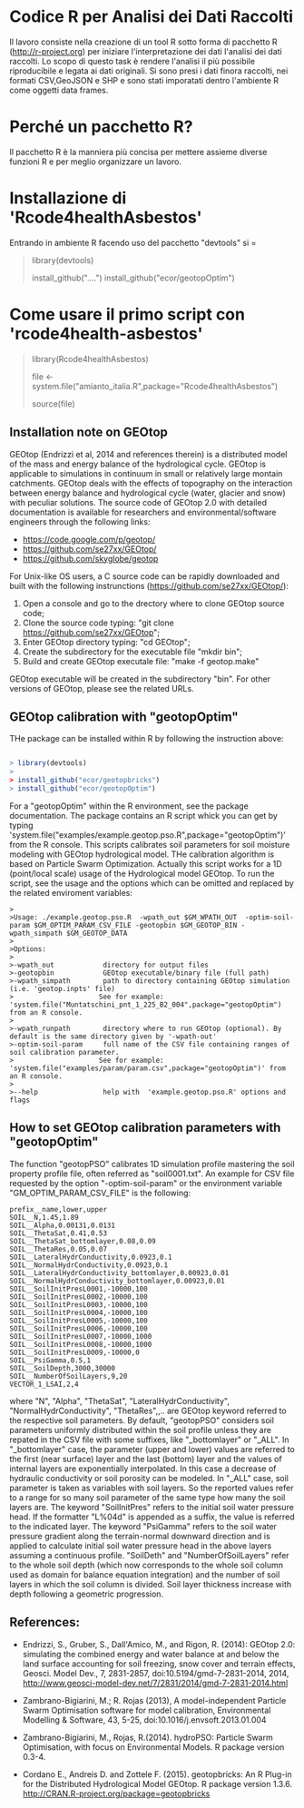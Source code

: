 
# Codice R per Analisi dei Dati Raccolti 

Il lavoro consiste nella creazione di un tool R sotto forma di pacchetto R (http://r-project.org) per iniziare l'interpretazione dei dati l'analisi dei dati raccolti. 
Lo scopo di questo task è rendere l'analisi il più possibile riproducibile e legata ai dati originali.
Si sono presi i dati finora raccolti, nei formati CSV,GeoJSON e SHP e sono stati imporatati dentro l'ambiente R come oggetti data frames. 

# Perché un pacchetto R? 

Il pacchetto R è la manniera più concisa per mettere assieme diverse funzioni R e per meglio organizzare un lavoro. 


# Installazione di 'Rcode4healthAsbestos'

Entrando in ambiente R facendo uso del pacchetto "devtools" si =

> library(devtools)
>
> install_github("....")
> install_github("ecor/geotopOptim")


# Come usare il primo script con 'rcode4health-asbestos'



> library(Rcode4healthAsbestos)
>
>  file <- system.file("amianto_italia.R",package="Rcode4healthAsbestos")
>
>  source(file)



## Installation note on GEOtop 

GEOtop (Endrizzi et al, 2014 and references therein) is a distributed model of the mass and energy balance of the hydrological cycle. GEOtop is applicable to simulations in continuum in small or relatively large montain catchments. GEOtop deals with the effects of topography on the interaction between energy balance and hydrological cycle (water, glacier and snow) with peculiar solutions. The source code of GEOtop 2.0 with detailed documentation is available for researchers and environmental/software engineers through the following links:

* https://code.google.com/p/geotop/
* https://github.com/se27xx/GEOtop/
* https://github.com/skyglobe/geotop

For  Unix-like OS users, a C source code can be rapidly downloaded and built with the following instrunctions (https://github.com/se27xx/GEOtop/):


1. Open a console and go to the drectory where to clone GEOtop source code;
2. Clone the source code typing: "git clone https://github.com/se27xx/GEOtop";
3. Enter GEOtop directory typing: "cd GEOtop";
4. Create the subdirectory for the executable file  "mkdir bin";
5. Build and create GEOtop executale file: "make -f geotop.make"

GEOtop executable will be created in the subdirectory "bin". 
For other versions of GEOtop, please see the related URLs. 

## GEOtop calibration with "geotopOptim"

THe package can be installed within R by following the instruction above: 
```R

> library(devtools)
>
> install_github("ecor/geotopbricks")
> install_github("ecor/geotopOptim")

```
For a "geotopOptim" within the R environment, see the package documentation. 
The package contains an R script whick you can get by typing 'system.file("examples/example.geotop.pso.R",package="geotopOptim")' from the R console.
This scripts calibrates soil parameters for soil moisture modeling with GEOtop hydrological model. THe calibration algorithm is based on Particle Swarm Optimization. 
Actually this script works for a 1D (point/local scale) usage of the Hydrological model GEOtop. 
To run the script, see the usage and the options which can be omitted and replaced by the related enviroment variables:

```
>
>Usage: ./example.geotop.pso.R  -wpath_out $GM_WPATH_OUT  -optim-soil-param $GM_OPTIM_PARAM_CSV_FILE -geotopbin $GM_GEOTOP_BIN -wpath_simpath $GM_GEOTOP_DATA 
>
>Options: 
>
>-wpath_out            directory for output files
>-geotopbin            GEOtop executable/binary file (full path)
>-wpath_simpath        path to directory containing GEOtop simulation  (i.e. 'geotop.inpts' file)
>					  See for example: 'system.file("Muntatschini_pnt_1_225_B2_004",package="geotopOptim") from an R console.
>
>-wpath_runpath        directory where to run GEOtop (optional). By default is the same directory given by '-wpath-out'
>-optim-soil-param     full name of the CSV file containing ranges of soil calibration parameter. 
>					  See for example: 'system.file("examples/param/param.csv",package="geotopOptim")' from an R console.
>				   
>--help                help with  'example.geotop.pso.R' options and flags
```
## How to set GEOtop calibration parameters with "geotopOptim"


The function "geotopPSO" calibrates 1D simulation profile mastering the soil property profile file, often referred as "soil0001.txt". 
An example for CSV file requested by the option "-optim-soil-param" or the environment variable "GM_OPTIM_PARAM_CSV_FILE" is the following: 



```
prefix__name,lower,upper
SOIL__N,1.45,1.89
SOIL__Alpha,0.00131,0.0131
SOIL__ThetaSat,0.41,0.53
SOIL__ThetaSat_bottomlayer,0.08,0.09
SOIL__ThetaRes,0.05,0.07
SOIL__LateralHydrConductivity,0.0923,0.1
SOIL__NormalHydrConductivity,0.0923,0.1
SOIL__LateralHydrConductivity_bottomlayer,0.00923,0.01
SOIL__NormalHydrConductivity_bottomlayer,0.00923,0.01
SOIL__SoilInitPresL0001,-10000,100
SOIL__SoilInitPresL0002,-10000,100
SOIL__SoilInitPresL0003,-10000,100
SOIL__SoilInitPresL0004,-10000,100
SOIL__SoilInitPresL0005,-10000,100
SOIL__SoilInitPresL0006,-10000,100
SOIL__SoilInitPresL0007,-10000,1000
SOIL__SoilInitPresL0008,-10000,1000
SOIL__SoilInitPresL0009,-10000,0
SOIL__PsiGamma,0.5,1
SOIL__SoilDepth,3000,30000
SOIL__NumberOfSoilLayers,9,20
VECTOR_1_LSAI,2,4
```

where "N", "Alpha", "ThetaSat", "LateralHydrConductivity", "NormalHydrConductivity", "ThetaRes",,.. are GEOtop keyword referred to the respective soil parameters. By default, "geotopPSO" considers soil parameters uniformly distributed within the soil profile unless they are repated in the CSV file with some suffixes, like "_bottomlayer"  or "_ALL". In "_bottomlayer" case, the parameter (upper and lower) values are referred to the first (near surface) layer and the last (bottom) layer and the values of internal layers are exponentially interpolated. In this case a decrease of hydraulic conductivity or soil porosity can be modeled. In "_ALL" case, soil parameter is taken as variables with soil layers. So the reported values refer to a range for so many soil parameter of the same type how many the soil layers are.
 The keyword "SoilInitPres" refers to the initial soil water pressure head. If the formatter "L%04d" is appended as a suffix, the value is referred to the indicated layer. The keyword "PsiGamma" refers to the soil water pressure gradient along the terrain-normal downward direction and is applied to calculate initial soil water pressure head in the above layers assuming a continuous profile. 
"SoilDeth" and "NumberOfSoilLayers" refer to the whole soil depth (which now corresponds to the whole soil column used as domain for balance equation integration) and the number of soil layers in which the soil column is divided. Soil layer thickness increase with depth following a geometric progression.









## References: 

* Endrizzi, S., Gruber, S., Dall'Amico, M., and Rigon, R. (2014): GEOtop 2.0: simulating the combined energy and water balance at and below the land surface accounting for soil freezing, snow cover and terrain effects, Geosci. Model Dev., 7, 2831-2857, doi:10.5194/gmd-7-2831-2014, 2014, http://www.geosci-model-dev.net/7/2831/2014/gmd-7-2831-2014.html

* Zambrano-Bigiarini, M.; R. Rojas (2013), A model-independent Particle Swarm Optimisation software for model
 calibration, Environmental Modelling & Software, 43, 5-25, doi:10.1016/j.envsoft.2013.01.004

*  Zambrano-Bigiarini, M., Rojas, R.(2014). hydroPSO: Particle Swarm Optimisation, with focus on Environmental Models. R
  package version 0.3-4.

* Cordano E.,  Andreis D. and Zottele F. (2015). geotopbricks: An R Plug-in for the Distributed
  Hydrological Model GEOtop. R package version 1.3.6. http://CRAN.R-project.org/package=geotopbricks





 
